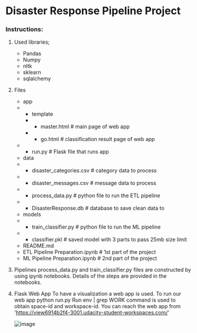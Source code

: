# Disaster Response Pipeline Project

### Instructions:
1. Used libraries;
    - Pandas
    - Numpy
    - nltk
    - sklearn
    - sqlalchemy

2. Files
    - app
    -   * template
        *   * master.html # main page of web app
        *   * go.html # classification result page of web app
    -   * run.py # Flask file that runs app
    - data
    -   * disaster_categories.csv # category data to process
    -   * disaster_messages.csv # message data to process
    -   * process_data.py # python file to run the ETL pipeline
    -   * DisasterResponse.db # database to save clean data to
    - models
    -   * train_classifier.py # python file to run the ML pipeline
    -   * classifier.pkl # saved model with 3 parts to pass 25mb size limit
    - README.md
    - ETL Pipeline Preparation.ipynb # 1st part of the project
    - ML Pipeline Preparation.ipynb # 2nd part of the project

3. Pipelines
    process_data.py and train_classifier.py files are constructed by using ipynb notebooks. Details of the steps are provided in the notebooks.

4. Flask Web App
    To have a visualization a web app is used. To run our web app python run.py Run env | grep WORK command is used to obtain space-id and workspace-id.
    You can reach the web app from 'https://view6914b2f4-3001.udacity-student-workspaces.com/'
    
   ![image](https://user-images.githubusercontent.com/26851673/115455489-b1307080-a22a-11eb-9f8e-5c177262480f.png)

